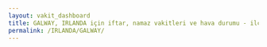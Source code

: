 ```yaml
---
layout: vakit_dashboard
title: GALWAY, IRLANDA için iftar, namaz vakitleri ve hava durumu - ilçe/eyalet seç
permalink: /IRLANDA/GALWAY/
---
```


<script type="text/javascript">
  var GLOBAL_COUNTRY = 'IRLANDA';
  var GLOBAL_CITY = 'GALWAY';
  var GLOBAL_STATE = '';
  var lat = 72;
  var lon = 21;
</script>
